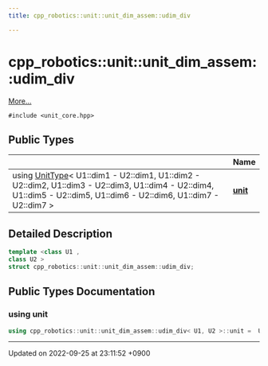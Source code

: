 ```yaml
---
title: cpp_robotics::unit::unit_dim_assem::udim_div

---
```


# cpp_robotics::unit::unit_dim_assem::udim_div



 [More...](#detailed-description)


`#include <unit_core.hpp>`

## Public Types

|                | Name           |
| -------------- | -------------- |
| using [UnitType](/cpp_robotics_core/doxybook/Classes/structcpp__robotics_1_1unit_1_1UnitType/)< U1::dim1 - U2::dim1, U1::dim2 - U2::dim2, U1::dim3 - U2::dim3, U1::dim4 - U2::dim4, U1::dim5 - U2::dim5, U1::dim6 - U2::dim6, U1::dim7 - U2::dim7 > | **[unit](/cpp_robotics_core/doxybook/Classes/structcpp__robotics_1_1unit_1_1unit__dim__assem_1_1udim__div/#using-unit)**  |

## Detailed Description

```cpp
template <class U1 ,
class U2 >
struct cpp_robotics::unit::unit_dim_assem::udim_div;
```

## Public Types Documentation

### using unit

```cpp
using cpp_robotics::unit::unit_dim_assem::udim_div< U1, U2 >::unit =  UnitType< U1::dim1 - U2::dim1, U1::dim2 - U2::dim2, U1::dim3 - U2::dim3, U1::dim4 - U2::dim4, U1::dim5 - U2::dim5, U1::dim6 - U2::dim6, U1::dim7 - U2::dim7>;
```


-------------------------------

Updated on 2022-09-25 at 23:11:52 +0900